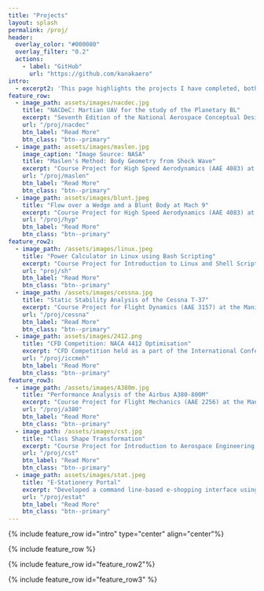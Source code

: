 ```yaml
---
title: "Projects"
layout: splash
permalink: /proj/
header:
  overlay_color: "#000080"
  overlay_filter: "0.2"
  actions:
    - label: "GitHub"
      url: "https://github.com/kanakaero"
intro: 
  - excerpt2: 'This page highlights the projects I have completed, both as part of my coursework and through external opportunities. Additionally, it details the various technical competitions I have participated in.'
feature_row:
  - image_path: assets/images/nacdec.jpg
    title: "NACDeC: Martian UAV for the study of the Planetary BL"
    excerpt: "Seventh Edition of the National Aerospace Conceptual Design Competition (NACDeC) organised in collaboration with ISRO.<br> <b>Date:</b> September 2024"
    url: "/proj/nacdec"
    btn_label: "Read More"
    btn_class: "btn--primary"
  - image_path: assets/images/maslen.jpg
    image_caption: "Image Source: NASA"
    title: "Maslen's Method: Body Geometry from Shock Wave"
    excerpt: "Course Project for High Speed Aerodynamics (AAE 4083) at the Manipal Institute of Technology, Manipal, India <br> <b>Date:</b> April 2024"
    url: "/proj/maslen"
    btn_label: "Read More"
    btn_class: "btn--primary"
  - image_path: assets/images/blunt.jpeg
    title: "Flow over a Wedge and a Blunt Body at Mach 9"
    excerpt: "Course Project for High Speed Aerodynamics (AAE 4083) at the Manipal Institute of Technology, Manipal, India <br> <b>Date:</b> April 2024"
    url: "/proj/hyp"
    btn_label: "Read More"
    btn_class: "btn--primary"
feature_row2:
  - image_path: /assets/images/linux.jpeg
    title: "Power Calculator in Linux using Bash Scripting"
    excerpt: "Course Project for Introduction to Linux and Shell Scripting (DSE 4313) at the Manipal Institute of Technology, Manipal, India<br> <b>Date:</b> April 2024<br><br>"
    url: "proj/sh"
    btn_label: "Read More"
    btn_class: "btn--primary"
  - image_path: /assets/images/cessna.jpg
    title: "Static Stability Analysis of the Cessna T-37"
    excerpt: "Course Project for Flight Dynamics (AAE 3157) at the Manipal Institute of Technology, Manipal, India<br> <b>Date:</b> December 2023<br><br>"
    url: "/proj/cessna"
    btn_label: "Read More"
    btn_class: "btn--primary"
  - image_path: assets/images/2412.png
    title: "CFD Competition: NACA 4412 Optimisation"
    excerpt: "CFD Competition held as a part of the International Conference on Computational Methods in Engineering and Health Sciences (ICCMEH) 2023. <br> <b>Date:</b> October 2023"
    url: "/proj/iccmeh"
    btn_label: "Read More"
    btn_class: "btn--primary"
feature_row3:
  - image_path: /assets/images/A380m.jpg
    title: "Performance Analysis of the Airbus A380-800M"
    excerpt: "Course Project for Flight Mechanics (AAE 2256) at the Manipal Institute of Technology, Manipal, India<br> <b>Date:</b> April 2023"
    url: "/proj/a380"
    btn_label: "Read More"
    btn_class: "btn--primary"
  - image_path: /assets/images/cst.jpg
    title: "Class Shape Transformation"
    excerpt: "Course Project for Introduction to Aerospace Engineering (AAE 2157) at the Manipal Institute of Technology, Manipal, India<br> <b>Date:</b> December 2022<br><br>"
    url: "/proj/cst"
    btn_label: "Read More"
    btn_class: "btn--primary"
  - image_path: assets/images/stat.jpeg
    title: "E-Stationery Portal"
    excerpt: "Developed a command line-based e-shopping interface using Python and MySQL as a part of my class 12 final project. <br> <b>Date:</b> April 2021<br><br>"
    url: "/proj/estat"
    btn_label: "Read More"
    btn_class: "btn--primary"
---
```


{% include feature_row id="intro" type="center" align="center"%}

{% include feature_row %}

{% include feature_row id="feature_row2"%}

{% include feature_row id="feature_row3" %}

